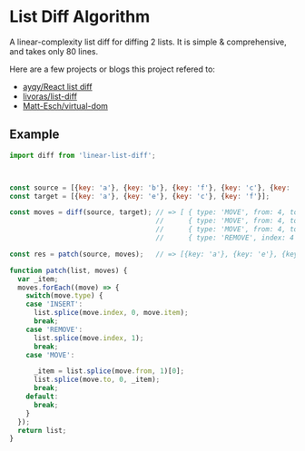# List Diff Algorithm

A linear-complexity list diff for diffing 2 lists. It is simple & comprehensive, and takes only 80 lines. 

Here are a few projects or blogs this project refered to:

- [ayqy/React list diff](http://www.ayqy.net/blog/react-list-diff/)
- [livoras/list-diff](https://github.com/livoras/list-diff)
- [Matt-Esch/virtual-dom](https://github.com/Matt-Esch/virtual-dom)

## Example

```js
import diff from 'linear-list-diff';



const source = [{key: 'a'}, {key: 'b'}, {key: 'f'}, {key: 'c'}, {key: 'e'}];
const target = [{key: 'a'}, {key: 'e'}, {key: 'c'}, {key: 'f'}];

const moves = diff(source, target); // => [ { type: 'MOVE', from: 4, to: 1 },
                                    //      { type: 'MOVE', from: 4, to: 2 },
                                    //      { type: 'MOVE', from: 4, to: 3 },
                                    //      { type: 'REMOVE', index: 4 } ]

const res = patch(source, moves);   // => [{key: 'a'}, {key: 'e'}, {key: 'c'}, {key: 'f'}]

function patch(list, moves) {
  var _item;
  moves.forEach((move) => {
    switch(move.type) {
    case 'INSERT':
      list.splice(move.index, 0, move.item);
      break;
    case 'REMOVE':
      list.splice(move.index, 1);
      break;
    case 'MOVE':

      _item = list.splice(move.from, 1)[0];
      list.splice(move.to, 0, _item);
      break;
    default:
      break;
    }
  });
  return list;
}

```